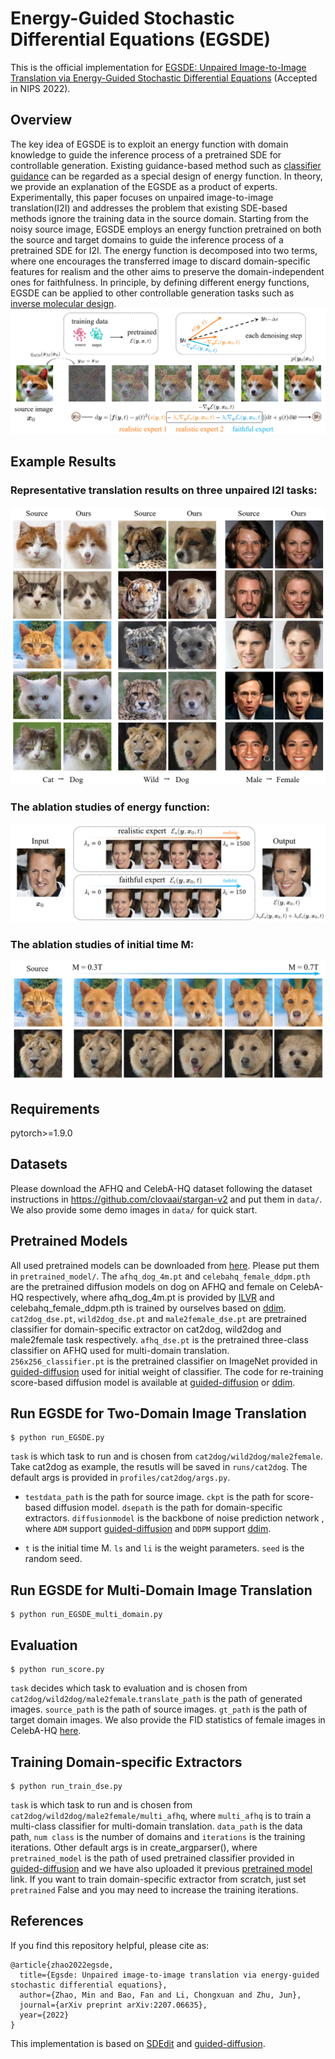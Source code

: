 # Energy-Guided Stochastic Differential Equations (EGSDE)
This is the official implementation for [EGSDE: Unpaired Image-to-Image Translation via
Energy-Guided Stochastic Differential Equations](https://arxiv.org/abs/2207.06635)  (Accepted in NIPS 2022).
## Overview
The key idea of EGSDE is to exploit an energy function with domain knowledge 
to guide the inference process of a pretrained SDE for controllable generation.
Existing guidance-based method such as [classifier guidance](https://arxiv.org/abs/2105.05233) can be regarded as a special design of energy
function. In theory, we provide an explanation of the EGSDE as a product of experts.
Experimentally, this paper focuses on unpaired image-to-image translation(I2I) and addresses the problem that existing SDE-based methods ignore the training data in the source domain.
Starting from the noisy source image, EGSDE employs an energy function pretrained on both the source
and target domains to guide the inference process of a pretrained SDE for I2I. The energy function is decomposed into two terms, where one encourages
the transferred image to discard domain-specific features for realism and the other aims to
preserve the domain-independent ones for faithfulness. 
In principle, by defining different energy functions, EGSDE can be applied to other controllable generation tasks such as [inverse molecular design](https://arxiv.org/abs/2209.15408).
![image](figure/method.png)
## Example Results
### Representative translation results on three unpaired I2I tasks:
![image](figure/results.png)
### The ablation studies of energy function:
![image](figure/weight.png)
### The ablation studies of initial time M:
![image](figure/initial.png)
## Requirements
pytorch>=1.9.0
## Datasets
Please download the AFHQ and CelebA-HQ dataset following the dataset instructions in https://github.com/clovaai/stargan-v2 and put them in ```data/```. We also provide some demo images in ```data/``` for quick start.
## Pretrained Models
All used pretrained models can be downloaded from [here](https://drive.google.com/drive/folders/1awa0vkcWhd9LIEiS9VtGTwO5hI4WEI3G?usp=sharing). Please put them in ```pretrained_model/```.
The ```afhq_dog_4m.pt``` and ```celebahq_female_ddpm.pth``` are the pretrained diffusion models on dog on AFHQ and female on CelebA-HQ respectively, 
where afhq_dog_4m.pt is provided by [ILVR](https://github.com/jychoi118/ilvr_adm) and celebahq_female_ddpm.pth is trained by ourselves based on [ddim](https://github.com/ermongroup/ddim).
```cat2dog_dse.pt```, ```wild2dog_dse.pt``` and ```male2female_dse.pt``` are pretrained classifier for domain-specific extractor on cat2dog, wild2dog and male2female task respectively.
```afhq_dse.pt``` is the pretrained three-class classifier on AFHQ used for multi-domain translation. 
```256x256_classifier.pt``` is the pretrained classifier on ImageNet provided in [guided-diffusion](https://github.com/openai/guided-diffusion) used for initial weight of classifier.
The code for re-training score-based diffusion model is available at [guided-diffusion](https://github.com/openai/guided-diffusion) or [ddim](https://github.com/ermongroup/ddim).
## Run EGSDE for Two-Domain Image Translation

```
$ python run_EGSDE.py
```
```task``` is which task to run and is chosen from ```cat2dog/wild2dog/male2female```. Take cat2dog as example, the resutls will be saved in ```runs/cat2dog```. The default args is provided in ```profiles/cat2dog/args.py```.
* ```testdata_path``` is the path for source image. ```ckpt``` is the path for score-based diffusion model. ```dsepath``` is the path for domain-specific extractors. 
  ```diffusionmodel``` is the backbone of noise prediction network , where ```ADM``` support [guided-diffusion](https://github.com/openai/guided-diffusion) and ```DDPM``` support [ddim](https://github.com/ermongroup/ddim).

* ```t``` is the initial time M. ```ls``` and ```li``` is the weight parameters. ```seed``` is the random seed.
## Run EGSDE for Multi-Domain Image Translation

```
$ python run_EGSDE_multi_domain.py
```

## Evaluation
```
$ python run_score.py
```
```task``` decides which task to evaluation and is chosen from ```cat2dog/wild2dog/male2female```.```translate_path``` is the path of generated images. ```source_path``` is the path of source images. 
```gt_path``` is the path of target domain images. We also provide the FID statistics of female images in CelebA-HQ [here](https://drive.google.com/drive/folders/1awa0vkcWhd9LIEiS9VtGTwO5hI4WEI3G?usp=sharing).

## Training Domain-specific Extractors
```
$ python run_train_dse.py
```
```task``` is which task to run and is chosen from ```cat2dog/wild2dog/male2female/multi_afhq```, where ```multi_afhq``` is to train a multi-class classifier for multi-domain translation. 
```data_path``` is the data path, ```num class``` is the number of domains and ```iterations``` is the training iterations. 
Other default args is in create_argparser(), where ```pretrained_model``` is the path of used pretrained classifier provided in [guided-diffusion](https://github.com/openai/guided-diffusion) and we have also uploaded it previous [pretrained model](https://drive.google.com/drive/folders/1awa0vkcWhd9LIEiS9VtGTwO5hI4WEI3G?usp=sharing) link. 
If you want to train domain-specific extractor from scratch, just set ```pretrained``` False and you may need to increase the training iterations.
## References
If you find this repository helpful, please cite as:
```
@article{zhao2022egsde,
  title={Egsde: Unpaired image-to-image translation via energy-guided stochastic differential equations},
  author={Zhao, Min and Bao, Fan and Li, Chongxuan and Zhu, Jun},
  journal={arXiv preprint arXiv:2207.06635},
  year={2022}
}
```
This implementation is based on [SDEdit](https://github.com/ermongroup/SDEdit) and [guided-diffusion](https://github.com/openai/guided-diffusion).
